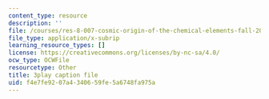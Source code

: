 ```yaml
---
content_type: resource
description: ''
file: /courses/res-8-007-cosmic-origin-of-the-chemical-elements-fall-2019/f4e7fe9207a4340659fe5a6748fa975a_zqXBZ81bWOc.srt
file_type: application/x-subrip
learning_resource_types: []
license: https://creativecommons.org/licenses/by-nc-sa/4.0/
ocw_type: OCWFile
resourcetype: Other
title: 3play caption file
uid: f4e7fe92-07a4-3406-59fe-5a6748fa975a
---
```

